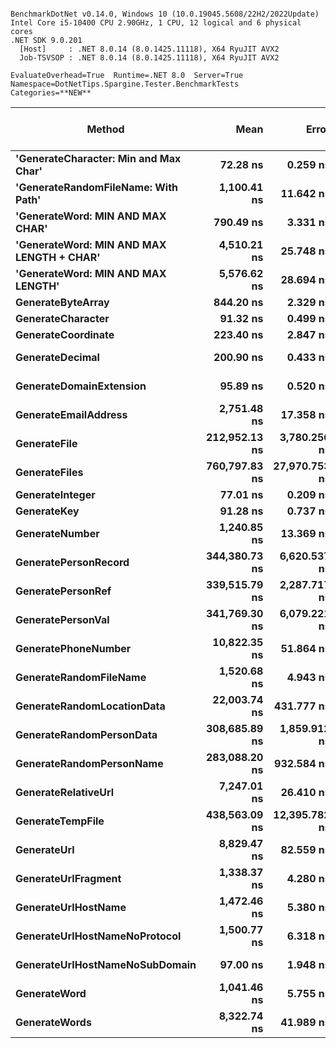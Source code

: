 ```

BenchmarkDotNet v0.14.0, Windows 10 (10.0.19045.5608/22H2/2022Update)
Intel Core i5-10400 CPU 2.90GHz, 1 CPU, 12 logical and 6 physical cores
.NET SDK 9.0.201
  [Host]     : .NET 8.0.14 (8.0.1425.11118), X64 RyuJIT AVX2
  Job-TSVSOP : .NET 8.0.14 (8.0.1425.11118), X64 RyuJIT AVX2

EvaluateOverhead=True  Runtime=.NET 8.0  Server=True  
Namespace=DotNetTips.Spargine.Tester.BenchmarkTests  Categories=**NEW**  

```
| Method                                    | Mean          | Error         | StdDev        | StdErr       | Median        | Min           | Q1            | Q3            | Max           | Op/s         | CI99.9% Margin | Iterations | Kurtosis | MValue | Skewness | Rank | LogicalGroup | Baseline | Code Size | Completed Work Items | Lock Contentions | Exceptions | Gen0   | Allocated |
|------------------------------------------ |--------------:|--------------:|--------------:|-------------:|--------------:|--------------:|--------------:|--------------:|--------------:|-------------:|---------------:|-----------:|---------:|-------:|---------:|-----:|------------- |--------- |----------:|---------------------:|-----------------:|-----------:|-------:|----------:|
| **&#39;GenerateCharacter: Min and Max Char&#39;**     |      **72.28 ns** |      **0.259 ns** |      **0.242 ns** |     **0.062 ns** |      **72.31 ns** |      **71.95 ns** |      **72.02 ns** |      **72.44 ns** |      **72.72 ns** | **13,834,518.7** |       **7.469 ns** |      **15.00** |   **1.6121** |  **2.000** |   **0.0185** |    **1** | *****            | **No**       |     **414 B** |                    **-** |                **-** |          **-** |      **-** |         **-** |
| **&#39;GenerateRandomFileName: With Path&#39;**       |   **1,100.41 ns** |     **11.642 ns** |     **10.890 ns** |     **2.812 ns** |   **1,097.30 ns** |   **1,085.74 ns** |   **1,093.17 ns** |   **1,108.69 ns** |   **1,120.74 ns** |    **908,750.8** |       **6.094 ns** |      **15.00** |   **1.7889** |  **2.000** |   **0.4492** |   **10** | *****            | **No**       |   **3,042 B** |                    **-** |                **-** |          **-** | **0.0019** |     **296 B** |
| **&#39;GenerateWord: MIN AND MAX CHAR&#39;**          |     **790.49 ns** |      **3.331 ns** |      **2.953 ns** |     **0.789 ns** |     **791.61 ns** |     **785.28 ns** |     **787.85 ns** |     **792.67 ns** |     **795.38 ns** |  **1,265,044.1** |       **6.605 ns** |      **14.00** |   **1.6252** |  **2.000** |  **-0.1767** |    **7** | *****            | **No**       |   **1,051 B** |                    **-** |                **-** |          **-** |      **-** |      **48 B** |
| **&#39;GenerateWord: MIN AND MAX LENGTH + CHAR&#39;** |   **4,510.21 ns** |     **25.748 ns** |     **22.825 ns** |     **6.100 ns** |   **4,510.41 ns** |   **4,468.46 ns** |   **4,497.00 ns** |   **4,519.47 ns** |   **4,554.14 ns** |    **221,719.1** |       **3.950 ns** |      **14.00** |   **2.3278** |  **2.000** |   **0.0774** |   **15** | *****            | **No**       |   **1,596 B** |                    **-** |                **-** |          **-** |      **-** |     **268 B** |
| **&#39;GenerateWord: MIN AND MAX LENGTH&#39;**        |   **5,576.62 ns** |     **28.694 ns** |     **25.436 ns** |     **6.798 ns** |   **5,571.63 ns** |   **5,541.18 ns** |   **5,556.87 ns** |   **5,586.87 ns** |   **5,633.46 ns** |    **179,320.2** |       **3.601 ns** |      **14.00** |   **2.4388** |  **2.000** |   **0.6217** |   **16** | *****            | **No**       |   **1,905 B** |                    **-** |                **-** |          **-** |      **-** |     **268 B** |
| **GenerateByteArray**                         |     **844.20 ns** |      **2.329 ns** |      **2.179 ns** |     **0.563 ns** |     **844.93 ns** |     **840.12 ns** |     **842.31 ns** |     **845.83 ns** |     **846.94 ns** |  **1,184,551.8** |       **7.219 ns** |      **15.00** |   **1.6866** |  **2.000** |  **-0.4129** |    **8** | *****            | **No**       |     **813 B** |                    **-** |                **-** |          **-** | **0.0124** |    **1144 B** |
| **GenerateCharacter**                         |      **91.32 ns** |      **0.499 ns** |      **0.442 ns** |     **0.118 ns** |      **91.23 ns** |      **90.80 ns** |      **90.98 ns** |      **91.56 ns** |      **92.31 ns** | **10,950,916.3** |       **6.941 ns** |      **14.00** |   **2.3972** |  **2.000** |   **0.7519** |    **3** | *****            | **No**       |     **417 B** |                    **-** |                **-** |          **-** |      **-** |         **-** |
| **GenerateCoordinate**                        |     **223.40 ns** |      **2.847 ns** |      **2.663 ns** |     **0.688 ns** |     **224.81 ns** |     **219.17 ns** |     **220.27 ns** |     **225.47 ns** |     **225.65 ns** |  **4,476,234.0** |       **7.156 ns** |      **15.00** |   **1.3883** |  **2.000** |  **-0.6299** |    **6** | *****            | **No**       |     **467 B** |                    **-** |                **-** |          **-** |      **-** |         **-** |
| **GenerateDecimal**                           |     **200.90 ns** |      **0.433 ns** |      **0.384 ns** |     **0.103 ns** |     **201.03 ns** |     **200.31 ns** |     **200.50 ns** |     **201.10 ns** |     **201.67 ns** |  **4,977,626.7** |       **6.949 ns** |      **14.00** |   **1.9988** |  **2.000** |   **0.0584** |    **5** | *****            | **No**       |   **4,351 B** |                    **-** |                **-** |          **-** |      **-** |         **-** |
| **GenerateDomainExtension**                   |      **95.89 ns** |      **0.520 ns** |      **0.486 ns** |     **0.126 ns** |      **95.84 ns** |      **95.33 ns** |      **95.40 ns** |      **96.19 ns** |      **96.94 ns** | **10,428,804.1** |       **7.437 ns** |      **15.00** |   **2.0972** |  **2.000** |   **0.4431** |    **4** | *****            | **No**       |   **2,346 B** |                    **-** |                **-** |          **-** |      **-** |         **-** |
| **GenerateEmailAddress**                      |   **2,751.48 ns** |     **17.358 ns** |     **15.387 ns** |     **4.112 ns** |   **2,748.99 ns** |   **2,730.11 ns** |   **2,741.05 ns** |   **2,761.64 ns** |   **2,785.16 ns** |    **363,440.4** |       **4.944 ns** |      **14.00** |   **2.2959** |  **2.000** |   **0.4921** |   **14** | *****            | **No**       |   **4,188 B** |                    **-** |                **-** |          **-** |      **-** |     **347 B** |
| **GenerateFile**                              | **212,952.13 ns** |  **3,780.256 ns** |  **3,536.053 ns** |   **913.005 ns** | **211,839.27 ns** | **209,087.07 ns** | **209,975.73 ns** | **215,342.29 ns** | **220,667.27 ns** |      **4,695.9** |    **-449.003 ns** |      **15.00** |   **2.2024** |  **2.000** |   **0.6906** |   **22** | *****            | **No**       |     **956 B** |                    **-** |                **-** |          **-** |      **-** |    **9672 B** |
| **GenerateFiles**                             | **760,797.83 ns** | **27,970.753 ns** | **81,592.004 ns** | **8,242.037 ns** | **720,082.23 ns** | **675,695.41 ns** | **699,430.81 ns** | **806,976.46 ns** | **992,657.13 ns** |      **1,314.4** |  **-4,072.019 ns** |      **98.00** |   **2.8867** |  **2.577** |   **1.0487** |   **27** | *****            | **No**       |   **3,501 B** |                    **-** |                **-** |          **-** |      **-** |   **19841 B** |
| **GenerateInteger**                           |      **77.01 ns** |      **0.209 ns** |      **0.195 ns** |     **0.050 ns** |      **77.05 ns** |      **76.68 ns** |      **76.85 ns** |      **77.15 ns** |      **77.32 ns** | **12,985,860.5** |       **7.475 ns** |      **15.00** |   **1.6279** |  **2.000** |  **-0.1019** |    **2** | *****            | **No**       |     **403 B** |                    **-** |                **-** |          **-** |      **-** |         **-** |
| **GenerateKey**                               |      **91.28 ns** |      **0.737 ns** |      **0.690 ns** |     **0.178 ns** |      **91.19 ns** |      **90.28 ns** |      **90.71 ns** |      **91.86 ns** |      **92.56 ns** | **10,955,393.2** |       **7.411 ns** |      **15.00** |   **1.5828** |  **2.000** |   **0.2090** |    **3** | *****            | **No**       |     **123 B** |                    **-** |                **-** |          **-** | **0.0010** |      **88 B** |
| **GenerateNumber**                            |   **1,240.85 ns** |     **13.369 ns** |     **12.505 ns** |     **3.229 ns** |   **1,243.91 ns** |   **1,196.81 ns** |   **1,242.58 ns** |   **1,245.55 ns** |   **1,248.68 ns** |    **805,897.1** |       **5.886 ns** |      **15.00** |  **10.2847** |  **2.000** |  **-2.8731** |   **11** | *****            | **No**       |   **1,676 B** |                    **-** |                **-** |          **-** |      **-** |      **48 B** |
| **GeneratePersonRecord**                      | **344,380.73 ns** |  **6,620.537 ns** |  **7,083.901 ns** | **1,669.691 ns** | **346,690.94 ns** | **335,289.60 ns** | **337,813.96 ns** | **350,681.04 ns** | **353,610.55 ns** |      **2,903.8** |    **-825.846 ns** |      **18.00** |   **1.0925** |  **3.556** |  **-0.1043** |   **25** | *****            | **No**       |  **27,612 B** |                    **-** |                **-** |          **-** |      **-** |    **4907 B** |
| **GeneratePersonRef**                         | **339,515.79 ns** |  **2,287.717 ns** |  **2,028.002 ns** |   **542.006 ns** | **339,263.65 ns** | **336,996.02 ns** | **338,254.57 ns** | **340,132.37 ns** | **344,212.38 ns** |      **2,945.4** |    **-264.003 ns** |      **14.00** |   **2.7425** |  **2.000** |   **0.7267** |   **25** | *****            | **No**       |  **23,204 B** |                    **-** |                **-** |          **-** |      **-** |    **4483 B** |
| **GeneratePersonVal**                         | **341,769.30 ns** |  **6,079.221 ns** |  **5,686.508 ns** | **1,468.250 ns** | **337,916.31 ns** | **335,178.81 ns** | **336,693.70 ns** | **347,230.96 ns** | **348,813.38 ns** |      **2,926.0** |    **-726.625 ns** |      **15.00** |   **0.9704** |  **2.000** |   **0.1268** |   **25** | *****            | **No**       |  **24,535 B** |                    **-** |                **-** |          **-** |      **-** |    **5130 B** |
| **GeneratePhoneNumber**                       |  **10,822.35 ns** |     **51.864 ns** |     **48.513 ns** |    **12.526 ns** |  **10,815.31 ns** |  **10,726.04 ns** |  **10,798.01 ns** |  **10,850.67 ns** |  **10,927.17 ns** |     **92,401.3** |       **1.237 ns** |      **15.00** |   **2.8574** |  **2.000** |   **0.1109** |   **20** | *****            | **No**       |   **5,818 B** |                    **-** |                **-** |          **-** | **0.0610** |    **5856 B** |
| **GenerateRandomFileName**                    |   **1,520.68 ns** |      **4.943 ns** |      **4.624 ns** |     **1.194 ns** |   **1,519.19 ns** |   **1,514.01 ns** |   **1,517.59 ns** |   **1,523.06 ns** |   **1,530.24 ns** |    **657,598.9** |       **6.903 ns** |      **15.00** |   **2.3584** |  **2.000** |   **0.5801** |   **13** | *****            | **No**       |   **3,204 B** |                    **-** |                **-** |          **-** | **0.0038** |     **368 B** |
| **GenerateRandomLocationData**                |  **22,003.74 ns** |    **431.777 ns** |    **659.369 ns** |   **118.426 ns** |  **21,620.83 ns** |  **21,468.44 ns** |  **21,534.96 ns** |  **22,884.32 ns** |  **23,197.38 ns** |     **45,446.8** |     **-43.713 ns** |      **31.00** |   **1.7514** |  **2.762** |   **0.8257** |   **21** | *****            | **No**       |   **6,045 B** |                    **-** |                **-** |          **-** |      **-** |     **405 B** |
| **GenerateRandomPersonData**                  | **308,685.89 ns** |  **1,859.912 ns** |  **1,553.111 ns** |   **430.756 ns** | **308,365.89 ns** | **306,548.61 ns** | **307,423.02 ns** | **309,827.27 ns** | **311,091.48 ns** |      **3,239.5** |    **-208.878 ns** |      **13.00** |   **1.5482** |  **2.000** |   **0.0532** |   **24** | *****            | **No**       |  **11,789 B** |                    **-** |                **-** |          **-** |      **-** |    **1142 B** |
| **GenerateRandomPersonName**                  | **283,088.20 ns** |    **932.584 ns** |    **728.100 ns** |   **210.184 ns** | **282,945.31 ns** | **282,195.58 ns** | **282,557.08 ns** | **283,735.18 ns** | **284,410.47 ns** |      **3,532.5** |     **-99.092 ns** |      **12.00** |   **1.6226** |  **2.000** |   **0.3990** |   **23** | *****            | **No**       |   **4,941 B** |                    **-** |                **-** |          **-** |      **-** |     **336 B** |
| **GenerateRelativeUrl**                       |   **7,247.01 ns** |     **26.410 ns** |     **24.704 ns** |     **6.378 ns** |   **7,251.53 ns** |   **7,205.70 ns** |   **7,227.79 ns** |   **7,261.62 ns** |   **7,288.92 ns** |    **137,987.9** |       **4.311 ns** |      **15.00** |   **1.8814** |  **2.000** |  **-0.1350** |   **17** | *****            | **No**       |   **1,257 B** |                    **-** |                **-** |          **-** | **0.0153** |    **1473 B** |
| **GenerateTempFile**                          | **438,563.09 ns** | **12,395.782 ns** | **36,159.082 ns** | **3,652.619 ns** | **415,015.06 ns** | **399,738.75 ns** | **407,753.16 ns** | **473,830.22 ns** | **509,763.79 ns** |      **2,280.2** |  **-1,777.309 ns** |      **98.00** |   **1.6241** |  **2.983** |   **0.5552** |   **26** | *****            | **No**       |     **878 B** |                    **-** |                **-** |          **-** |      **-** |    **4681 B** |
| **GenerateUrl**                               |   **8,829.47 ns** |     **82.559 ns** |     **77.226 ns** |    **19.940 ns** |   **8,809.10 ns** |   **8,714.43 ns** |   **8,775.79 ns** |   **8,874.51 ns** |   **8,972.79 ns** |    **113,257.1** |      **-2.470 ns** |      **15.00** |   **2.0668** |  **2.000** |   **0.5405** |   **19** | *****            | **No**       |   **5,559 B** |                    **-** |                **-** |          **-** | **0.0153** |    **1953 B** |
| **GenerateUrlFragment**                       |   **1,338.37 ns** |      **4.280 ns** |      **3.574 ns** |     **0.991 ns** |   **1,337.94 ns** |   **1,333.53 ns** |   **1,335.66 ns** |   **1,341.37 ns** |   **1,343.68 ns** |    **747,178.4** |       **6.004 ns** |      **13.00** |   **1.3326** |  **2.000** |   **0.1173** |   **12** | *****            | **No**       |   **1,853 B** |                    **-** |                **-** |          **-** |      **-** |     **152 B** |
| **GenerateUrlHostName**                       |   **1,472.46 ns** |      **5.380 ns** |      **5.033 ns** |     **1.299 ns** |   **1,471.30 ns** |   **1,464.89 ns** |   **1,468.72 ns** |   **1,476.42 ns** |   **1,482.04 ns** |    **679,136.1** |       **6.850 ns** |      **15.00** |   **1.7358** |  **2.000** |   **0.2493** |   **13** | *****            | **No**       |   **4,244 B** |                    **-** |                **-** |          **-** | **0.0019** |     **255 B** |
| **GenerateUrlHostNameNoProtocol**             |   **1,500.77 ns** |      **6.318 ns** |      **5.910 ns** |     **1.526 ns** |   **1,499.97 ns** |   **1,491.47 ns** |   **1,496.99 ns** |   **1,504.77 ns** |   **1,513.16 ns** |    **666,322.6** |       **6.737 ns** |      **15.00** |   **2.2177** |  **2.000** |   **0.3098** |   **13** | *****            | **No**       |   **4,042 B** |                    **-** |                **-** |          **-** |      **-** |     **170 B** |
| **GenerateUrlHostNameNoSubDomain**            |      **97.00 ns** |      **1.948 ns** |      **1.913 ns** |     **0.478 ns** |      **97.71 ns** |      **94.15 ns** |      **95.17 ns** |      **97.78 ns** |     **100.32 ns** | **10,309,470.7** |       **7.761 ns** |      **16.00** |   **1.9560** |  **2.000** |   **0.0533** |    **4** | *****            | **No**       |   **2,346 B** |                    **-** |                **-** |          **-** |      **-** |         **-** |
| **GenerateWord**                              |   **1,041.46 ns** |      **5.755 ns** |      **5.102 ns** |     **1.364 ns** |   **1,041.71 ns** |   **1,033.01 ns** |   **1,038.30 ns** |   **1,044.69 ns** |   **1,051.59 ns** |    **960,194.9** |       **6.318 ns** |      **14.00** |   **2.0809** |  **2.000** |   **0.1714** |    **9** | *****            | **No**       |   **1,075 B** |                    **-** |                **-** |          **-** |      **-** |      **48 B** |
| **GenerateWords**                             |   **8,322.74 ns** |     **41.989 ns** |     **37.222 ns** |     **9.948 ns** |   **8,325.51 ns** |   **8,266.03 ns** |   **8,301.70 ns** |   **8,340.62 ns** |   **8,392.96 ns** |    **120,152.8** |       **2.026 ns** |      **14.00** |   **2.2401** |  **2.000** |   **0.2610** |   **18** | *****            | **No**       |   **3,926 B** |                    **-** |                **-** |          **-** |      **-** |     **877 B** |
